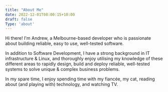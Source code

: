 ```yaml
---
title: "About Me"
date: 2022-12-01T08:00:15+10:00
draft: false
Type: 'about'
---
```


Hi there! I'm Andrew, a Melbourne-based developer who is passionate about building reliable, easy to use, well-tested software.

In addition to Software Development, I have a strong background in IT infrastructure & Linux, and thoroughly enjoy utilising my knowledge of these different areas to rapidly design, build and deploy reliable, well-tested systems to solve unique & complex business problems.

In my spare time, I enjoy spending time with my fianc&#233;e, my cat, reading about (and playing with) technology, and watching TV.
